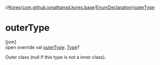 //[Kores](../../../index.md)/[com.github.jonathanxd.kores.base](../index.md)/[EnumDeclaration](index.md)/[outerType](outer-type.md)

# outerType

[jvm]\
open override val [outerType](outer-type.md): [Type](https://docs.oracle.com/javase/8/docs/api/java/lang/reflect/Type.html)?

Outer class (null if this type is not a inner class).
